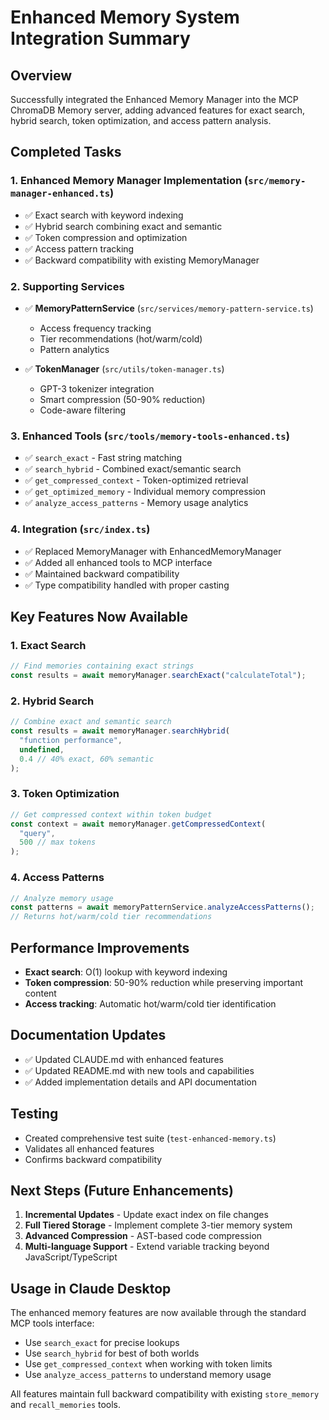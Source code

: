 # Enhanced Memory System Integration Summary

## Overview
Successfully integrated the Enhanced Memory Manager into the MCP ChromaDB Memory server, adding advanced features for exact search, hybrid search, token optimization, and access pattern analysis.

## Completed Tasks

### 1. Enhanced Memory Manager Implementation (`src/memory-manager-enhanced.ts`)
- ✅ Exact search with keyword indexing
- ✅ Hybrid search combining exact and semantic
- ✅ Token compression and optimization
- ✅ Access pattern tracking
- ✅ Backward compatibility with existing MemoryManager

### 2. Supporting Services
- ✅ **MemoryPatternService** (`src/services/memory-pattern-service.ts`)
  - Access frequency tracking
  - Tier recommendations (hot/warm/cold)
  - Pattern analytics
  
- ✅ **TokenManager** (`src/utils/token-manager.ts`)
  - GPT-3 tokenizer integration
  - Smart compression (50-90% reduction)
  - Code-aware filtering

### 3. Enhanced Tools (`src/tools/memory-tools-enhanced.ts`)
- ✅ `search_exact` - Fast string matching
- ✅ `search_hybrid` - Combined exact/semantic search
- ✅ `get_compressed_context` - Token-optimized retrieval
- ✅ `get_optimized_memory` - Individual memory compression
- ✅ `analyze_access_patterns` - Memory usage analytics

### 4. Integration (`src/index.ts`)
- ✅ Replaced MemoryManager with EnhancedMemoryManager
- ✅ Added all enhanced tools to MCP interface
- ✅ Maintained backward compatibility
- ✅ Type compatibility handled with proper casting

## Key Features Now Available

### 1. Exact Search
```typescript
// Find memories containing exact strings
const results = await memoryManager.searchExact("calculateTotal");
```

### 2. Hybrid Search
```typescript
// Combine exact and semantic search
const results = await memoryManager.searchHybrid(
  "function performance",
  undefined,
  0.4 // 40% exact, 60% semantic
);
```

### 3. Token Optimization
```typescript
// Get compressed context within token budget
const context = await memoryManager.getCompressedContext(
  "query",
  500 // max tokens
);
```

### 4. Access Patterns
```typescript
// Analyze memory usage
const patterns = await memoryPatternService.analyzeAccessPatterns();
// Returns hot/warm/cold tier recommendations
```

## Performance Improvements
- **Exact search**: O(1) lookup with keyword indexing
- **Token compression**: 50-90% reduction while preserving important content
- **Access tracking**: Automatic hot/warm/cold tier identification

## Documentation Updates
- ✅ Updated CLAUDE.md with enhanced features
- ✅ Updated README.md with new tools and capabilities
- ✅ Added implementation details and API documentation

## Testing
- Created comprehensive test suite (`test-enhanced-memory.ts`)
- Validates all enhanced features
- Confirms backward compatibility

## Next Steps (Future Enhancements)
1. **Incremental Updates** - Update exact index on file changes
2. **Full Tiered Storage** - Implement complete 3-tier memory system
3. **Advanced Compression** - AST-based code compression
4. **Multi-language Support** - Extend variable tracking beyond JavaScript/TypeScript

## Usage in Claude Desktop
The enhanced memory features are now available through the standard MCP tools interface:
- Use `search_exact` for precise lookups
- Use `search_hybrid` for best of both worlds
- Use `get_compressed_context` when working with token limits
- Use `analyze_access_patterns` to understand memory usage

All features maintain full backward compatibility with existing `store_memory` and `recall_memories` tools.
